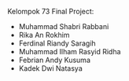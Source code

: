 Kelompok 73 Final Project:
- Muhammad Shabri Rabbani
- Rika An Rokhim
- Ferdinal Riandy Saragih
- Muhammad Ilham Rasyid Ridha
- Febrian Andy Kusuma
- Kadek Dwi Natasya
